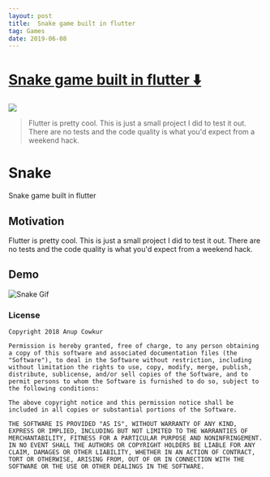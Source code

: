 ```yaml
---
layout: post
title:  Snake game built in flutter
tag: Games
date: 2019-06-08
---
```


# [Snake game built in flutter ️⬇️ ](http://github.com/anupcowkur/Snake)  

![](https://flutterawesome.com/content/images/2019/05/Snake.jpg)
 
> Flutter is pretty cool. This is just a small project I did to test it out. There are no tests and the code quality is what you'd expect from a weekend hack.

 
# Snake

Snake game built in flutter

## Motivation
Flutter is pretty cool. This is just a small project I did to
test it out. There are no tests and the code quality is what you'd expect
from a weekend hack.

## Demo
![Snake Gif](snake.gif)

### License
````
Copyright 2018 Anup Cowkur

Permission is hereby granted, free of charge, to any person obtaining a copy of this software and associated documentation files (the "Software"), to deal in the Software without restriction, including without limitation the rights to use, copy, modify, merge, publish, distribute, sublicense, and/or sell copies of the Software, and to permit persons to whom the Software is furnished to do so, subject to the following conditions:

The above copyright notice and this permission notice shall be included in all copies or substantial portions of the Software.

THE SOFTWARE IS PROVIDED "AS IS", WITHOUT WARRANTY OF ANY KIND, EXPRESS OR IMPLIED, INCLUDING BUT NOT LIMITED TO THE WARRANTIES OF MERCHANTABILITY, FITNESS FOR A PARTICULAR PURPOSE AND NONINFRINGEMENT. IN NO EVENT SHALL THE AUTHORS OR COPYRIGHT HOLDERS BE LIABLE FOR ANY CLAIM, DAMAGES OR OTHER LIABILITY, WHETHER IN AN ACTION OF CONTRACT, TORT OR OTHERWISE, ARISING FROM, OUT OF OR IN CONNECTION WITH THE SOFTWARE OR THE USE OR OTHER DEALINGS IN THE SOFTWARE.
````

